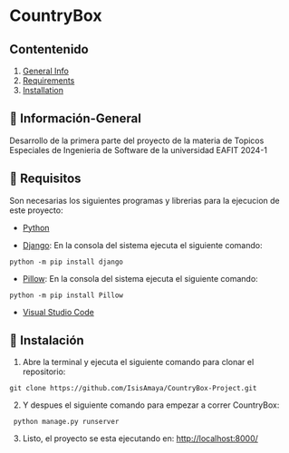 # CountryBox

## Contentenido

1. [General Info](#Información-General)
2. [Requirements](#requisitos)
3. [Installation](#Instalación)

## 📓 Información-General

Desarrollo de la primera parte del proyecto de la materia de Topicos Especiales de Ingenieria de Software de la
universidad EAFIT 2024-1

## 🚀 Requisitos

Son necesarias los siguientes programas y librerias para la ejecucion de este proyecto:

- [Python](https://www.python.org/downloads/)

- [Django](https://www.djangoproject.com/): En la consola del sistema ejecuta el siguiente comando:

`python -m pip install django`

* [Pillow](https://pypi.org/project/Pillow/): En la consola del sistema ejecuta el siguiente comando:

`python -m pip install Pillow`

- [Visual Studio Code](https://code.visualstudio.com/)

## 🔧 Instalación

1. Abre la terminal y ejecuta el siguiente comando para clonar el repositorio:

```
git clone https://github.com/IsisAmaya/CountryBox-Project.git

```

2. Y despues el siguiente comando para empezar a correr CountryBox:

```
 python manage.py runserver
```

3. Listo, el proyecto se esta ejecutando en: [http://localhost:8000/](http://localhost:8000/)
